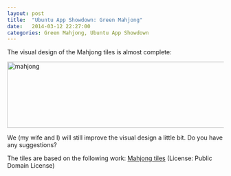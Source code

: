 ```yaml
---
layout: post
title:  "Ubuntu App Showdown: Green Mahjong"
date:   2014-03-12 22:27:00
categories: Green Mahjong, Ubuntu App Showdown
---
```

The visual design of the Mahjong tiles is almost complete:

<a href="http://daniel-beck.org/wp-content/uploads/mahjong.png"><img src="http://daniel-beck.org/wp-content/uploads/mahjong-1024x271.png" alt="mahjong" width="584" height="154" class="alignnone size-large wp-image-1843" /></a>

We (my wife and I) will still improve the visual design a little bit. Do you have any suggestions?

The tiles are based on the following work: <a href="http://commons.wikimedia.org/wiki/Category:Unicode_1F000-1F02F_Mahjong_Tiles_%28color%29">Mahjong tiles</a> (License: Public Domain License)
